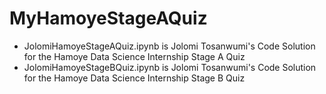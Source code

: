 # MyHamoyeStageAQuiz
- JolomiHamoyeStageAQuiz.ipynb is Jolomi Tosanwumi's Code Solution for the Hamoye Data Science Internship Stage A Quiz
- JolomiHamoyeStageBQuiz.ipynb is Jolomi Tosanwumi's Code Solution for the Hamoye Data Science Internship Stage B Quiz
